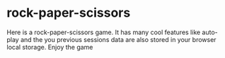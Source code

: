 # rock-paper-scissors
Here is a rock-paper-scissors game. It has many cool features like auto-play and the you previous sessions data are also stored in your browser local storage. Enjoy the game 

